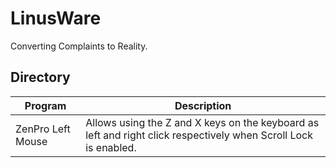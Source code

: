 # LinusWare
Converting Complaints to Reality.

## Directory
Program|Description
--|--
ZenPro Left Mouse|Allows using the Z and X keys on the keyboard as left and right click respectively when Scroll Lock is enabled.

